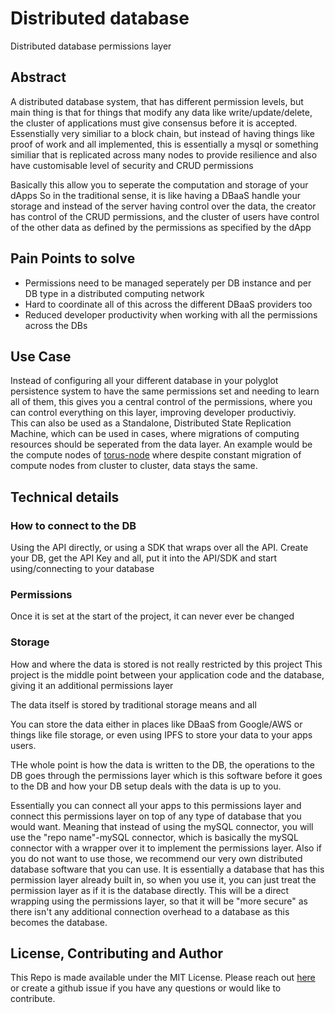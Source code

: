 # Distributed database
Distributed database permissions layer


## Abstract
A distributed database system, that has different permission levels,
but main thing is that for things that modify any data like write/update/delete,
the cluster of applications must give consensus before it is accepted.
Essenstially very similiar to a block chain, but instead of having things like proof of work and all implemented, this is essentially
a mysql or something similiar that is replicated across many nodes to provide resilience
and also have customisable level of security and CRUD permissions

Basically this allow you to seperate the computation and storage of your dApps
So in the traditional sense, it is like having a DBaaS handle your storage and instead of the server having control over the data,
the creator has control of the CRUD permissions,
and the cluster of users have control of the other data as defined by the permissions as specified by the dApp


## Pain Points to solve
- Permissions need to be managed seperately per DB instance and per DB type in a distributed computing network
- Hard to coordinate all of this across the different DBaaS providers too
- Reduced developer productivity when working with all the permissions across the DBs


## Use Case
Instead of configuring all your different database in your polyglot persistence system to have the same permissions set and needing to learn all of them, this gives you a central control of the permissions, where you can control everything on this layer, improving developer productiviy.  
This can also be used as a Standalone, Distributed State Replication Machine, which can be used in cases, where migrations of computing resources should be seperated from the data layer. An example would be the compute nodes of [torus-node]() where despite constant migration of compute nodes from cluster to cluster, data stays the same.  


## Technical details
### How to connect to the DB
Using the API directly, or using a SDK that wraps over all the API.
Create your DB, get the API Key and all, put it into the API/SDK and start using/connecting to your database

### Permissions
Once it is set at the start of the project, it can never ever be changed

### Storage
How and where the data is stored is not really restricted by this project
This project is the middle point between your application code and the database, giving it an additional permissions layer

The data itself is stored by traditional storage means and all

You can store the data either in places like DBaaS from Google/AWS or things like file storage, or even using IPFS to store your data to your apps users.

THe whole point is how the data is written to the DB, the operations to the DB goes through the permissions layer which is this software before it goes to the DB and how your DB setup deals with the data is up to you.


Essentially you can connect all your apps to this permissions layer and connect this permissions layer on top of any type of database that you would want.
Meaning that instead of using the mySQL connector, you will use the "repo name"-mySQL connector, which is basically the mySQL connector with a wrapper over it to implement the permissions layer.
Also if you do not want to use those, we recommend our very own distributed database software that you can use. It is essentially a database that has this permission layer already built in, so when you use it, you can just treat the permission layer as if it is the database directly.
This will be a direct wrapping using the permissions layer, so that it will be "more secure" as there isn't any additional connection overhead to a database as this becomes the database.


## License, Contributing and Author
This Repo is made available under the MIT License. Please reach out [here](mailto:jaimeloeuf@gmail.com) or create a github issue if you have any questions or would like to contribute.  